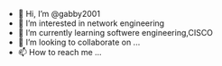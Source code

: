 - 👋 Hi, I’m @gabby2001
- 👀 I’m interested in network engineering
- 🌱 I’m currently learning softwere engineering,CISCO
- 💞️ I’m looking to collaborate on ...
- 📫 How to reach me ...

<!---
gabby2001/gabby2001 is a ✨ special ✨ repository because its `README.md` (this file) appears on your GitHub profile.
You can click the Preview link to take a look at your changes.
--->
